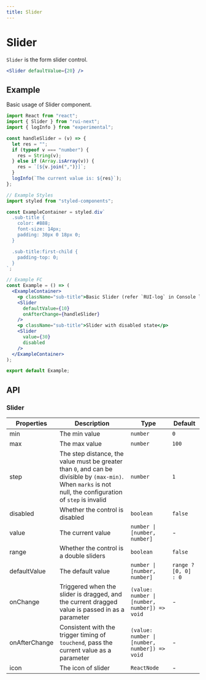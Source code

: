 ```yaml
---
title: Slider
---
```


# Slider

`Slider` is the form slider control.

```jsx
<Slider defaultValue={20} />
```

## Example

Basic usage of Slider component.

```jsx live=local
import React from "react";
import { Slider } from "rui-next";
import { logInfo } from "experimental";

const handleSlider = (v) => {
  let res = "";
  if (typeof v === "number") {
    res = String(v);
  } else if (Array.isArray(v)) {
    res = `[${v.join(",")}]`;
  }
  logInfo(`The current value is: ${res}`);
};

// Example Styles
import styled from "styled-components";

const ExampleContainer = styled.div`
  .sub-title {
    color: #888;
    font-size: 14px;
    padding: 30px 0 18px 0;
  }

  .sub-title:first-child {
    padding-top: 0;
  }
`;

// Example FC
const Example = () => (
  <ExampleContainer>
    <p className="sub-title">Basic Slider (refer `RUI-log` in Console log)</p>
    <Slider
      defaultValue={10}
      onAfterChange={handleSlider}
    />
    <p className="sub-title">Slider with disabled state</p>
    <Slider
      value={30}
      disabled
    />
  </ExampleContainer>
);

export default Example;
```

## API

### Slider

Properties | Description | Type | Default
-----------|------------|------|--------
| min | The min value | `number` | `0` |
| max | The max value | `number` | `100` |
| step | The step distance, the value must be greater than `0`, and can be divisible by `(max-min)`. When `marks` is not null, the configuration of `step` is invalid | `number` | `1` |
| disabled | Whether the control is disabled | `boolean` | `false` |
| value | The current value | `number \| [number, number]` | - |
| range | Whether the control is a double sliders | `boolean` | `false` |
| defaultValue | The default value | `number \| [number, number]` | `range ? [0, 0] : 0` |
| onChange | Triggered when the slider is dragged, and the current dragged value is passed in as a parameter | `(value: number \| [number, number]) => void` | - |
| onAfterChange | Consistent with the trigger timing of `touchend`, pass the current value as a parameter | `(value: number \| [number, number]) => void` | - |
| icon | The icon of slider | `ReactNode`| - |
